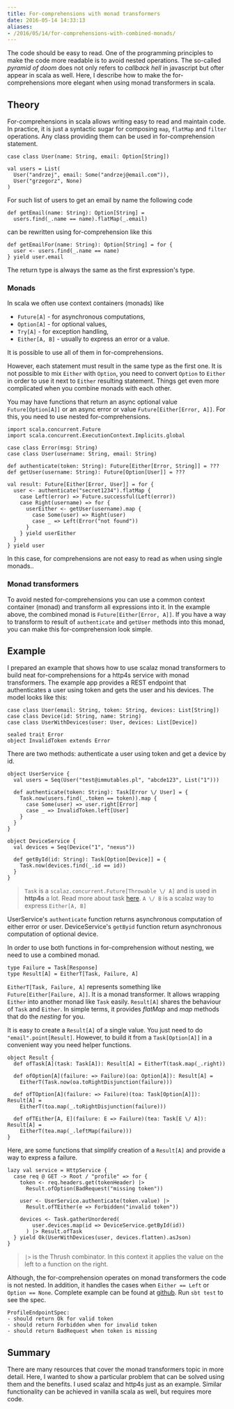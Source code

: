 ```yaml
---
title: For-comprehensions with monad transformers
date: 2016-05-14 14:33:13
aliases:
- /2016/05/14/for-comprehensions-with-combined-monads/
---
```


The code should be easy to read. One of the programming principles to make the code more readable is to avoid nested operations. The so-called *pyramid of doom* does not only refers to *callback hell* in javascript but ofter appear in scala as well. Here, I describe how to make the for-comprehensions more elegant when using monad transformers in scala.

<!--more-->

## Theory

For-comprehensions in scala allows writing easy to read and maintain code. In practice, it is just a syntactic sugar for composing `map`, `flatMap` and `filter` operations. Any class providing them can be used in for-comprehension statement.

```
case class User(name: String, email: Option[String])

val users = List(
  User("andrzej", email: Some("andrzej@email.com")),
  User("grzegorz", None)
)
```

For such list of users to get an email by name the following code

```
def getEmail(name: String): Option[String] =
  users.find(_.name == name).flatMap(_.email)
```

can be rewritten using for-comprehension like this

```
def getEmailFor(name: String): Option[String] = for {
  user <- users.find(_.name == name)
} yield user.email
```
The return type is always the same as the first expression's type.

### Monads

In scala we often use context containers (monads) like

 - `Future[A]` - for asynchronous computations,
 - `Option[A]` - for optional values,
 - `Try[A]` - for exception handling,
 - `Either[A, B]` - usually to express an error or a value.

It is possible to use all of them in for-comprehensions.

However, each statement must result in the same type as the first one. It is not possible to mix `Either` with `Option`, you need to convert `Option` to `Either` in order to use it next to `Either` resulting statement. Things get even more complicated when you combine monads with each other.

You may have functions that return an async optional value `Future[Option[A]]` or an async error or value `Future[Either[Error, A]]`. For this, you need to use nested for-comprehensions.

```
import scala.concurrent.Future
import scala.concurrent.ExecutionContext.Implicits.global

case class Error(msg: String)
case class User(username: String, email: String)

def authenticate(token: String): Future[Either[Error, String]] = ???
def getUser(username: String): Future[Option[User]] = ???

val result: Future[Either[Error, User]] = for {
  user <- authenticate("secret1234").flatMap {
    case Left(error) => Future.successful(Left(error))
    case Right(username) => for {
      userEither <- getUser(username).map {
        case Some(user) => Right(user)
        case _ => Left(Error("not found"))
      }
    } yield userEither
  }
} yield user
```

In this case, for comprehensions are not easy to read as when using single monads..

### Monad transformers

To avoid nested for-comprehensions you can use a common context container (monad) and transform all expressions into it. In the example above, the combined monad is `Future[Either[Error, A]]`. If you have a way to transform to result of `authenticate` and `getUser` methods into this monad, you can make this for-comprehension look simple.

## Example

I prepared an example that shows how to use scalaz monad transformers to build neat for-comprehensions for a http4s service with monad transformers. The example app provides a REST endpoint that authenticates a user using token and gets the user and his devices. The model looks like this:

```
case class User(email: String, token: String, devices: List[String])
case class Device(id: String, name: String)
case class UserWithDevices(user: User, devices: List[Device])

sealed trait Error
object InvalidToken extends Error
```

There are two methods: authenticate a user using token and get a device by id.

```
object UserService {
  val users = Seq(User("test@immutables.pl", "abcde123", List("1")))

  def authenticate(token: String): Task[Error \/ User] = {
    Task.now(users.find(_.token == token)).map {
      case Some(user) => user.right[Error]
      case _ => InvalidToken.left[User]
    }
  }
}

object DeviceService {
  val devices = Seq(Device("1", "nexus"))

  def getById(id: String): Task[Option[Device]] = {
    Task.now(devices.find(_.id == id))
  }
}
```

> `Task` is a `scalaz.concurrent.Future[Throwable \/ A]` and is used in **http4s** a lot. Read more about task [here](http://timperrett.com/2014/07/20/scalaz-task-the-missing-documentation/). `A \/ B` is a scalaz way to express `Either[A, B]`

UserService's `authenticate` function returns asynchronous computation of either error or user. DeviceService's `getByid` function return asynchronous computation of optional device.

In order to use both functions in for-comprehension without nesting, we need to use a combined monad.

```
type Failure = Task[Response]
type Result[A] = EitherT[Task, Failure, A]
```

`EitherT[Task, Failure, A]` represents something like `Future[Either[Failure, A]]`. It is a monad transformer. It allows wrapping `Either` into another monad like `Task` easily. `Result[A]` shares the behaviour of `Task` and `Either`. In simple terms, it provides *flatMap* and *map* methods that do the *nesting* for you.

It is easy to create a `Result[A]` of a single value. You just need to do `"email".point[Result]`. However, to build it from a `Task[Option[A]]` in a convenient way you need helper functions.

```
object Result {
  def ofTask[A](task: Task[A]): Result[A] = EitherT(task.map(_.right))

  def ofOption[A](failure: => Failure)(oa: Option[A]): Result[A] =
    EitherT(Task.now(oa.toRightDisjunction(failure)))

  def ofTOption[A](failure: => Failure)(toa: Task[Option[A]]): Result[A] =
    EitherT(toa.map(_.toRightDisjunction(failure)))

  def ofTEither[A, E](failure: E => Failure)(tea: Task[E \/ A]): Result[A] =
    EitherT(tea.map(_.leftMap(failure)))
}
```

Here, are some functions that simplify creation of a `Result[A]` and provide a way to express a failure.

```
lazy val service = HttpService {
  case req @ GET -> Root / "profile" => for {
    token <- req.headers.get(tokenHeader) |>
      Result.ofOption(BadRequest("missing token"))

    user <- UserService.authenticate(token.value) |>
      Result.ofTEither(e => Forbidden("invalid token"))

    devices <- Task.gatherUnordered(
        user.devices.map(id => DeviceService.getById(id))
      ) |> Result.ofTask
  } yield Ok(UserWithDevices(user, devices.flatten).asJson)
}
```

> `|>` is the Thrush combinator. In this context it applies the value on the left to a function on the right.

Although, the for-comprehension operates on monad transformers the code is not nested. In addition, it handles the cases when `Either == Left` or `Option == None`. Complete example can be found at [github]. Run `sbt test` to see the spec.

```
ProfileEndpointSpec:
- should return Ok for valid token
- should return Forbidden when for invalid token
- should return BadRequest when token is missing
```

## Summary

There are many resources that cover the monad transformers topic in more detail. Here, I wanted to show a particular problem that can be solved using them and the benefits. I used scalaz and http4s just as an example. Similar functionality can be achieved in vanilla scala as well, but requires more code.

[github]: https://github.com/mbilski/http4s-monad-transformers-example
